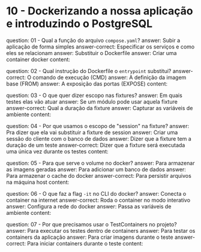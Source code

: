# 10 - Dockerizando a nossa aplicação e introduzindo o PostgreSQL


<?quiz?>
question: 01 - Qual a função do arquivo `compose.yaml`?
answer: Subir a aplicação de forma simples
answer-correct: Especificar os serviços e como eles se relacionam
answer: Substituir o Dockerfile
answer: Criar uma container docker
content:
<?/quiz?>

<?quiz?>
question: 02 - Qual instrução do Dockerfile o `entrypoint` substitui?
answer-correct: O comando de execução (CMD)
answer: A definição da imagem base (FROM)
answer: A exposição das portas (EXPOSE)
content:
<?/quiz?>

<?quiz?>
question: 03 - O que quer dizer escopo nas fixtures?
answer: Em quais testes elas vão atuar
answer: Se um módulo pode usar aquela fixture
answer-correct: Qual a duração da fixture
answer: Capturar as variáveis de ambiente
content:
<?/quiz?>

<?quiz?>
question: 04 - Por que usamos o escopo de "session" na fixture?
answer: Pra dizer que ela vai substituir a fixture de session
answer: Criar uma sessão do cliente com o banco de dados
answer: Dizer que a fixture tem a duração de um teste
answer-correct: Dizer que a fixture será executada uma única vez durante os testes
content:
<?/quiz?>

<?quiz?>
question: 05 - Para que serve o volume no docker?
answer: Para armazenar as imagens geradas
answer: Para adicionar um banco de dados
answer: Para armazenar o cache do docker
answer-correct: Para persistir arquivos na máquina host
content:
<?/quiz?>

<?quiz?>
question: 06 - O que faz a flag `-it` no CLI do docker?
answer: Conecta o container na internet
answer-correct: Roda o container no modo interativo
answer: Configura a rede do docker
answer: Passa as variáveis de ambiente
content:
<?/quiz?>

<?quiz?>
question: 07 - Por que precisamos usar o TestContainers no projeto?
answer: Para executar os testes dentro de containers
answer: Para testar os containers da aplicação
answer: Para criar imagens durante o teste
answer-correct: Para iniciar containers durante o teste
content:
<?/quiz?>
